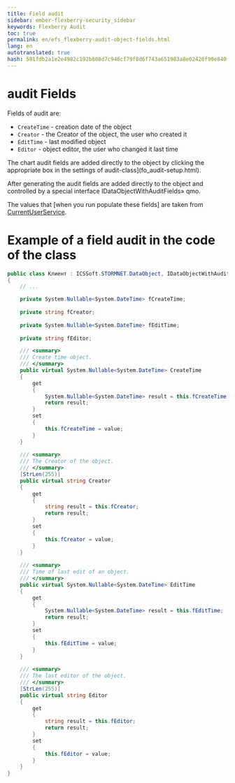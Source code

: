 ```yaml
--- 
title: Field audit 
sidebar: ember-flexberry-security_sidebar 
keywords: Flexberry Audit 
toc: true 
permalink: en/efs_flexberry-audit-object-fields.html 
lang: en 
autotranslated: true 
hash: 581fdb2a1e2e4982c192b808d7c946cf79f8d6f743a651983a8e02420f90e840 
--- 
```


# audit Fields 
Fields of audit are: 
* `CreateTime` - creation date of the object 
* `Creator` - the Creator of the object, the user who created it 
* `EditTime` - last modified object 
* `Editor` - object editor, the user who changed it last time 

The chart audit fields are added directly to the object by clicking the appropriate box in the settings of audit-class](fo_audit-setup.html). 

After generating the audit fields are added directly to the object and controlled by a special interface IDataObjectWithAuditFields» qmo. 

The values that [when you run populate these fields] are taken from [CurrentUserService](efs_not-stored-properties-and-audit.html). 

# Example of a field audit in the code of the class 

```csharp
public class Клиент : ICSSoft.STORMNET.DataObject, IDataObjectWithAuditFields
{
	// ... 

	private System.Nullable<System.DateTime> fCreateTime;
	
	private string fCreator;
	
	private System.Nullable<System.DateTime> fEditTime;
	
	private string fEditor;

	/// <summary> 
	/// Create time object. 
	/// </summary> 
	public virtual System.Nullable<System.DateTime> CreateTime
	{
		get
		{
			System.Nullable<System.DateTime> result = this.fCreateTime;
			return result;
		}
		set
		{
			this.fCreateTime = value;
		}
	}
	
	/// <summary> 
	/// The Creator of the object. 
	/// </summary> 
	[StrLen(255)]
	public virtual string Creator
	{
		get
		{
			string result = this.fCreator;
			return result;
		}
		set
		{
			this.fCreator = value;
		}
	}
	
	/// <summary> 
	/// Time of last edit of an object. 
	/// </summary> 
	public virtual System.Nullable<System.DateTime> EditTime
	{
		get
		{
			System.Nullable<System.DateTime> result = this.fEditTime;
			return result;
		}
		set
		{
			this.fEditTime = value;
		}
	}
	
	/// <summary> 
	/// The last editor of the object. 
	/// </summary> 
	[StrLen(255)]
	public virtual string Editor
	{
		get
		{
			string result = this.fEditor;
			return result;
		}
		set
		{
			this.fEditor = value;
		}
	}
}
``` 



